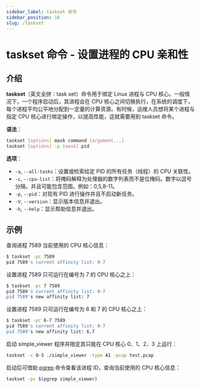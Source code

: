 ```yaml
---
sidebar_label: taskset 命令
sidebar_position: 16
slug: /taskset
---
```


# taskset 命令 - 设置进程的 CPU 亲和性



## 介绍

**taskset**（英文全拼：task set）命令用于绑定 Linux 进程与 CPU 核心。一般情况下，一个程序启动后，其进程会在 CPU 核心之间切换执行，在系统的调度下，每个进程平均公平地分配到一定量的计算资源。有时候，运维人员想将某个进程与指定 CPU 核心进行绑定操作，以提高性能，这就需要用到 taskset 命令。

**语法**：

```bash
taskset [options] mask command [argument...]
taskset [options] -p [mask] pid
```

**选项**：

- `-a`, `--all-tasks`：设置或检索给定 PID 的所有任务（线程）的 CPU 关联性。
- `-c`, `--cpu-list`：将掩码解释为处理器的数字列表而不是位掩码。数字以逗号分隔，并且可能包含范围。例如：0,5,8-11。
- `-p`, `--pid`：对现有 PID 进行操作并且不启动新任务。
- `-V`, `--version`：显示版本信息并退出。
- `-h`, `--help`：显示帮助信息并退出。



## 示例

查询进程 7589 当前使用的 CPU 核心信息：

```bash
$ taskset -pc 7589
pid 7589's current affinity list: 0-7
```

设置进程 7589 只可运行在编号为 7 的 CPU 核心之上：

```bash
$ taskset -pc 7 7589 
pid 7589's current affinity list: 0-7
pid 7589's new affinity list: 7
```

设置进程 7589 只可运行在编号为 6 和 7 的 CPU 核心之上：

```bash
$ taskset -pc 6-7 7589 
pid 7589's current affinity list: 0-7
pid 7589's new affinity list: 6,7
```

启动 simple_viewer 程序并限定其只能在 CPU 核心 0、1、2、3 上运行：

```bash
taskset -c 0-3 ./simple_viewer -type A1 -pcap test.pcap
```

启动后可借助 [pgrep](/linux-command/pgrep) 命令查看该进程 ID，查询当前使用的 CPU 核心信息：

```bash
taskset -pc $(pgrep simple_viewer)
```

